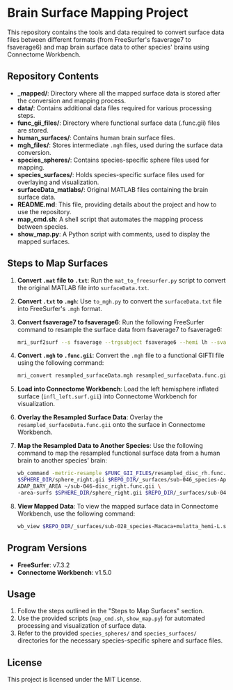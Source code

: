 # Brain Surface Mapping Project

This repository contains the tools and data required to convert surface data files between different formats (from FreeSurfer's fsaverage7 to fsaverage6) and map brain surface data to other species' brains using Connectome Workbench.

## Repository Contents

- **_mapped/**: Directory where all the mapped surface data is stored after the conversion and mapping process.
- **data/**: Contains additional data files required for various processing steps.
- **func_gii_files/**: Directory where functional surface data (.func.gii) files are stored.
- **human_surfaces/**: Contains human brain surface files.
- **mgh_files/**: Stores intermediate `.mgh` files, used during the surface data conversion.
- **species_spheres/**: Contains species-specific sphere files used for mapping.
- **species_surfaces/**: Holds species-specific surface files used for overlaying and visualization.
- **surfaceData_matlabs/**: Original MATLAB files containing the brain surface data.
- **README.md**: This file, providing details about the project and how to use the repository.
- **map_cmd.sh**: A shell script that automates the mapping process between species.
- **show_map.py**: A Python script with comments, used to display the mapped surfaces.

## Steps to Map Surfaces

1. **Convert `.mat` file to `.txt`**: 
   Run the `mat_to_freesurfer.py` script to convert the original MATLAB file into `surfaceData.txt`.

2. **Convert `.txt` to `.mgh`**: 
   Use `to_mgh.py` to convert the `surfaceData.txt` file into FreeSurfer's `.mgh` format.

3. **Convert fsaverage7 to fsaverage6**:
   Run the following FreeSurfer command to resample the surface data from fsaverage7 to fsaverage6:
   
   ```bash
   mri_surf2surf --s fsaverage --trgsubject fsaverage6 --hemi lh --sval surfaceData.mgh --tval resampled_surfaceData.mgh
   ```

4. **Convert `.mgh` to `.func.gii`**:
   Convert the `.mgh` file to a functional GIFTI file using the following command:
   
   ```bash
   mri_convert resampled_surfaceData.mgh resampled_surfaceData.func.gii
   ```

5. **Load into Connectome Workbench**:
   Load the left hemisphere inflated surface (`infl_left.surf.gii`) into Connectome Workbench for visualization.

6. **Overlay the Resampled Surface Data**:
   Overlay the `resampled_surfaceData.func.gii` onto the surface in Connectome Workbench.

7. **Map the Resampled Data to Another Species**:
   Use the following command to map the resampled functional surface data from a human brain to another species' brain:
   
   ```bash
   wb_command -metric-resample $FUNC_GII_FILES/resampled_disc_rh.func.gii \
   $SPHERE_DIR/sphere_right.gii $REPO_DIR/_surfaces/sub-046_species-Aplodontia+rufa_hemi-R.sphere.surf.gii \
   ADAP_BARY_AREA ~/sub-046-disc_right.func.gii \
   -area-surfs $SPHERE_DIR/sphere_right.gii $REPO_DIR/_surfaces/sub-046_species-Aplodontia+rufa_hemi-R.sphere.surf.gii
   ```

8. **View Mapped Data**:
   To view the mapped surface data in Connectome Workbench, use the following command:
   
   ```bash
   wb_view $REPO_DIR/_surfaces/sub-028_species-Macaca+mulatta_hemi-L.surf.gii $HOME/output_mapped.func.gii
   ```

## Program Versions

- **FreeSurfer**: v7.3.2
- **Connectome Workbench**: v1.5.0

## Usage

1. Follow the steps outlined in the "Steps to Map Surfaces" section.
2. Use the provided scripts (`map_cmd.sh`, `show_map.py`) for automated processing and visualization of surface data.
3. Refer to the provided `species_spheres/` and `species_surfaces/` directories for the necessary species-specific sphere and surface files.

## License

This project is licensed under the MIT License.
```
